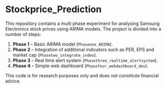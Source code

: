 
 # Stockprice_Prediction
 
 This repository contains a multi phase experiment for analysing Samsung Electronics stock prices using ARIMA models. The project is divided into a number of steps:
 
 1. **Phase 1** – Basic ARIMA model (`Phaseone_ARIMA`).
 2. **Phase 2** – Integration of additional indicators such as PER, EPS and market cap (`Phasetwo_integrate_index`).
 3. **Phase 3** – Real time alert system (`Phasethree_realtime_alertsystem`).
 4. **Phase 4** – Simple web dashboard (`Phasefour_webdashboard_dev`).
 
 This code is for research purposes only and does not constitute financial advice.
